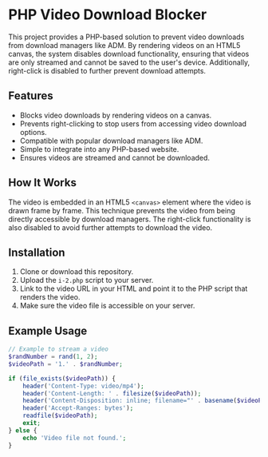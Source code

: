 # PHP Video Download Blocker

This project provides a PHP-based solution to prevent video downloads from download managers like ADM. By rendering videos on an HTML5 canvas, the system disables download functionality, ensuring that videos are only streamed and cannot be saved to the user's device. Additionally, right-click is disabled to further prevent download attempts.

## Features

- Blocks video downloads by rendering videos on a canvas.
- Prevents right-clicking to stop users from accessing video download options.
- Compatible with popular download managers like ADM.
- Simple to integrate into any PHP-based website.
- Ensures videos are streamed and cannot be downloaded.

## How It Works

The video is embedded in an HTML5 `<canvas>` element where the video is drawn frame by frame. This technique prevents the video from being directly accessible by download managers. The right-click functionality is also disabled to avoid further attempts to download the video.

## Installation

1. Clone or download this repository.
2. Upload the `i-2.php` script to your server.
3. Link to the video URL in your HTML and point it to the PHP script that renders the video.
4. Make sure the video file is accessible on your server.

## Example Usage

```php
// Example to stream a video
$randNumber = rand(1, 2);
$videoPath = '1.' . $randNumber;

if (file_exists($videoPath)) {
    header('Content-Type: video/mp4');
    header('Content-Length: ' . filesize($videoPath));
    header('Content-Disposition: inline; filename="' . basename($videoPath) . '"');
    header('Accept-Ranges: bytes');
    readfile($videoPath);
    exit;
} else {
    echo 'Video file not found.';
}
